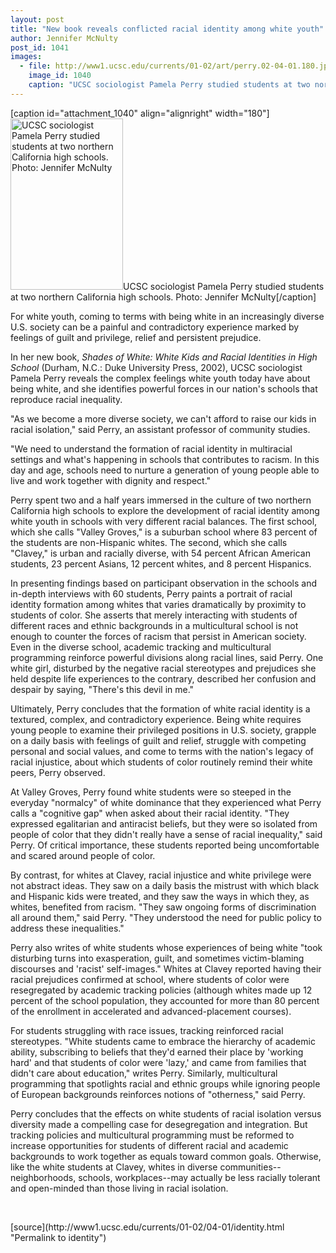 ```yaml
---
layout: post
title: "New book reveals conflicted racial identity among white youth"
author: Jennifer McNulty
post_id: 1041
images:
  - file: http://www1.ucsc.edu/currents/01-02/art/perry.02-04-01.180.jpg
    image_id: 1040
    caption: "UCSC sociologist Pamela Perry studied students at two northern California high schools. Photo: Jennifer McNulty"
---
```


[caption id="attachment_1040" align="alignright" width="180"]<a href="http://localhost/mysite/wp-content/uploads/2002/04/perry.02-04-01.180.jpg"><img class="size-full wp-image-1040" src="http://localhost/mysite/wp-content/uploads/2002/04/perry.02-04-01.180.jpg" alt="UCSC sociologist Pamela Perry studied students at two northern California high schools. Photo: Jennifer McNulty" width="180" height="274" /></a>UCSC sociologist Pamela Perry studied students at two northern California high schools. Photo: Jennifer McNulty[/caption]
<p>
  For white youth, coming to terms with being white in an increasingly diverse U.S. society can be a painful and contradictory experience marked by feelings of guilt and privilege, relief and persistent prejudice.
</p>In her new book, <i>Shades of White: White Kids and Racial Identities in High School</i> (Durham, N.C.: Duke University Press, 2002), UCSC sociologist Pamela Perry reveals the complex feelings white youth today have about being white, and she identifies powerful forces in our nation's schools that reproduce racial inequality.
<p>
  "As we become a more diverse society, we can't afford to raise our kids in racial isolation," said Perry, an assistant professor of community studies.
</p>
<p>
  "We need to understand the formation of racial identity in multiracial settings and what's happening in schools that contributes to racism. In this day and age, schools need to nurture a generation of young people able to live and work together with dignity and respect."
</p>
<p>
  Perry spent two and a half years immersed in the culture of two northern California high schools to explore the development of racial identity among white youth in schools with very different racial balances. The first school, which she calls "Valley Groves," is a suburban school where 83 percent of the students are non-Hispanic whites. The second, which she calls "Clavey," is urban and racially diverse, with 54 percent African American students, 23 percent Asians, 12 percent whites, and 8 percent Hispanics.
</p>
<p>
  In presenting findings based on participant observation in the schools and in-depth interviews with 60 students, Perry paints a portrait of racial identity formation among whites that varies dramatically by proximity to students of color. She asserts that merely interacting with students of different races and ethnic backgrounds in a multicultural school is not enough to counter the forces of racism that persist in American society. Even in the diverse school, academic tracking and multicultural programming reinforce powerful divisions along racial lines, said Perry. One white girl, disturbed by the negative racial stereotypes and prejudices she held despite life experiences to the contrary, described her confusion and despair by saying, "There's this devil in me."
</p>
<p>
  Ultimately, Perry concludes that the formation of white racial identity is a textured, complex, and contradictory experience. Being white requires young people to examine their privileged positions in U.S. society, grapple on a daily basis with feelings of guilt and relief, struggle with competing personal and social values, and come to terms with the nation's legacy of racial injustice, about which students of color routinely remind their white peers, Perry observed.
</p>
<p>
  At Valley Groves, Perry found white students were so steeped in the everyday "normalcy" of white dominance that they experienced what Perry calls a "cognitive gap" when asked about their racial identity. "They expressed egalitarian and antiracist beliefs, but they were so isolated from people of color that they didn't really have a sense of racial inequality," said Perry. Of critical importance, these students reported being uncomfortable and scared around people of color.
</p>
<p>
  By contrast, for whites at Clavey, racial injustice and white privilege were not abstract ideas. They saw on a daily basis the mistrust with which black and Hispanic kids were treated, and they saw the ways in which they, as whites, benefited from racism. "They saw ongoing forms of discrimination all around them," said Perry. "They understood the need for public policy to address these inequalities."
</p>
<p>
  Perry also writes of white students whose experiences of being white "took disturbing turns into exasperation, guilt, and sometimes victim-blaming discourses and 'racist' self-images." Whites at Clavey reported having their racial prejudices confirmed at school, where students of color were resegregated by academic tracking policies (although whites made up 12 percent of the school population, they accounted for more than 80 percent of the enrollment in accelerated and advanced-placement courses).
</p>
<p>
  For students struggling with race issues, tracking reinforced racial stereotypes. "White students came to embrace the hierarchy of academic ability, subscribing to beliefs that they'd earned their place by 'working hard' and that students of color were 'lazy,' and came from families that didn't care about education," writes Perry. Similarly, multicultural programming that spotlights racial and ethnic groups while ignoring people of European backgrounds reinforces notions of "otherness," said Perry.
</p>
<p>
  Perry concludes that the effects on white students of racial isolation versus diversity made a compelling case for desegregation and integration. But tracking policies and multicultural programming must be reformed to increase opportunities for students of different racial and academic backgrounds to work together as equals toward common goals. Otherwise, like the white students at Clavey, whites in diverse communities--neighborhoods, schools, workplaces--may actually be less racially tolerant and open-minded than those living in racial isolation.
</p>
<p>
  <br>

</p>
<p>

</p>
[source](http://www1.ucsc.edu/currents/01-02/04-01/identity.html "Permalink to identity")
